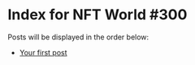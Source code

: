 # Index for NFT World #300
Posts will be displayed in the order below:

- [Your first post](./001-first.md)

